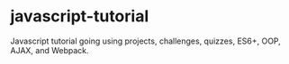 # javascript-tutorial


Javascript tutorial going using projects, challenges, quizzes, ES6+, OOP, AJAX, and Webpack.

